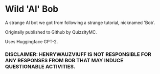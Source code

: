 # Wild 'Al' Bob
A strange AI bot we got from following a strange tutorial, nicknamed 'Bob'.

Originally published to Github by QuizzityMC.

Uses Huggingface GPT-2.

### DISCLAIMER: HENRYWAUZVIUFF IS NOT RESPONSIBLE FOR ANY RESPONSES FROM BOB THAT MAY INDUCE QUESTIONABLE ACTIVITIES.
